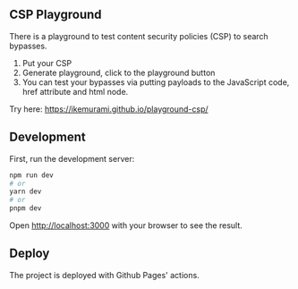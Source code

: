 ## CSP Playground

There is a playground to test content security policies (CSP) to search bypasses. 

1. Put your CSP
2. Generate playground, click to the playground button
3. You can test your bypasses via putting payloads to the JavaScript code, href attribute and html node.

Try here: https://ikemurami.github.io/playground-csp/

## Development

First, run the development server:

```bash
npm run dev
# or
yarn dev
# or
pnpm dev
```

Open [http://localhost:3000](http://localhost:3000) with your browser to see the result.

## Deploy

The project is deployed with Github Pages' actions. 
